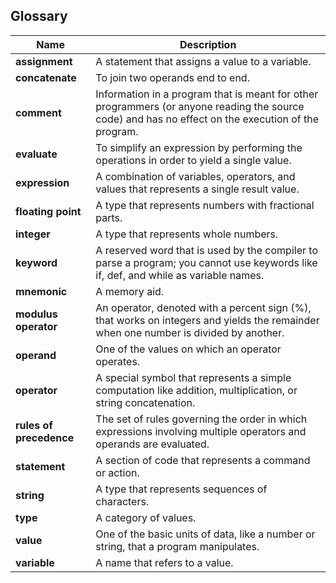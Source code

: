 ## Glossary
| Name | Description | 
| --- | --- | 
| **assignment** | A statement that assigns a value to a variable. |
| **concatenate** | To join two operands end to end. |
| **comment** | Information in a program that is meant for other programmers (or anyone reading the source code) and has no effect on the execution of the program. |
| **evaluate** | To simplify an expression by performing the operations in order to yield a single value. |
| **expression** | A combination of variables, operators, and values that represents a single result value. |
| **floating point** | A type that represents numbers with fractional parts. |
| **integer** | A type that represents whole numbers. |
| **keyword** | A reserved word that is used by the compiler to parse a program; you cannot use keywords like if, def, and while as variable names. |
| **mnemonic** | A memory aid. | We often give variables mnemonic names to help us remember what is stored in the variable. |
| **modulus operator** | An operator, denoted with a percent sign (%), that works on integers and yields the remainder when one number is divided by another. |
| **operand** | One of the values on which an operator operates. |
| **operator** | A special symbol that represents a simple computation like addition, multiplication, or string concatenation. |
| **rules of precedence** | The set of rules governing the order in which expressions involving multiple operators and operands are evaluated. |
| **statement** | A section of code that represents a command or action. | So far, the statements we have seen are assignments and print expression statement. |
| **string** | A type that represents sequences of characters. |
| **type** | A category of values. | The types we have seen so far are integers (type int), floating-point numbers (type float), and strings (type str). |
| **value** | One of the basic units of data, like a number or string, that a program manipulates. |
| **variable** | A name that refers to a value. |